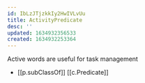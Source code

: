 ```yaml
---
id: IbLzJTjzkkIy2HwIVLvUu
title: ActivityPredicate
desc: ''
updated: 1634932356533
created: 1634932253364
---
```


Active words are useful for task management

- [[p.subClassOf]] [[c.Predicate]]
